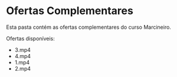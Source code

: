 # Ofertas Complementares

Esta pasta contém as ofertas complementares do curso Marcineiro.

Ofertas disponíveis:
- 3.mp4
- 4.mp4
- 1.mp4
- 2.mp4